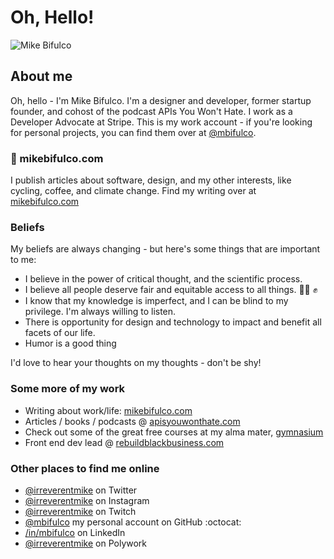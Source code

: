 # Oh, Hello!

![Mike Bifulco](https://raw.githubusercontent.com/mikeb-stripe/mikeb-stripe/main/images/banner.jpg)

## About me

Oh, hello - I'm Mike Bifulco. I'm a designer and developer, former startup founder, and cohost of the podcast APIs You Won't Hate. I work as a Developer Advocate at Stripe. This is my work account - if you're looking for personal projects, you can find them over at [@mbifulco](https://github.com/mbifulco).

### 📝 mikebifulco.com 
I publish articles about software, design, and my other interests, like cycling, coffee, and climate change. Find my writing over at [mikebifulco.com](https://mikebifulco.com)

### Beliefs
My beliefs are always changing - but here's some things that are important to me:

- I believe in the power of critical thought, and the scientific process.
- I believe all people deserve fair and equitable access to all things. 🏳️‍🌈 ✊
- I know that my knowledge is imperfect, and I can be blind to my privilege. I'm always willing to listen.
- There is opportunity for design and technology to impact and benefit all facets of our life.
- Humor is a good thing

I'd love to hear your thoughts on my thoughts - don't be shy!

### Some more of my work

- Writing about work/life: [mikebifulco.com](https://mikebifulco.com)
- Articles / books / podcasts @ [apisyouwonthate.com](https://apisyouwonthate.com)
- Check out some of the great free courses at my alma mater, [gymnasium](https://thegymnasium.com)
- Front end dev lead @ [rebuildblackbusiness.com](https://rebuildblackbusiness.com)

### Other places to find me online

- [@irreverentmike](http://twitter.com/irreverentmike) on Twitter
- [@irreverentmike](http://instagram.com/irreverentmike) on Instagram
- [@irreverentmike](https://www.twitch.tv/irreverentmike) on Twitch
- [@mbifulco](https://github.com/mbifulco) my personal account on GitHub :octocat:
- [/in/mbifulco](https://linkedin.com/in/mbifulco) on LinkedIn
- [@irreverentmike](https://www.polywork.com/irreverentmike) on Polywork
